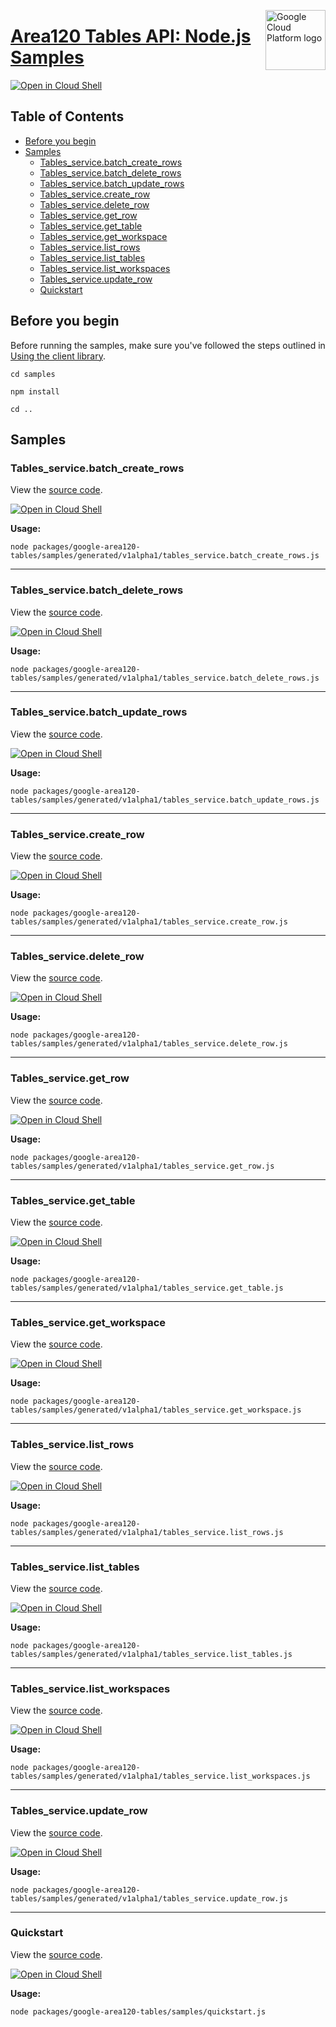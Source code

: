 [//]: # "This README.md file is auto-generated, all changes to this file will be lost."
[//]: # "To regenerate it, use `python -m synthtool`."
<img src="https://avatars2.githubusercontent.com/u/2810941?v=3&s=96" alt="Google Cloud Platform logo" title="Google Cloud Platform" align="right" height="96" width="96"/>

# [Area120 Tables API: Node.js Samples](https://github.com/googleapis/google-cloud-node)

[![Open in Cloud Shell][shell_img]][shell_link]



## Table of Contents

* [Before you begin](#before-you-begin)
* [Samples](#samples)
  * [Tables_service.batch_create_rows](#tables_service.batch_create_rows)
  * [Tables_service.batch_delete_rows](#tables_service.batch_delete_rows)
  * [Tables_service.batch_update_rows](#tables_service.batch_update_rows)
  * [Tables_service.create_row](#tables_service.create_row)
  * [Tables_service.delete_row](#tables_service.delete_row)
  * [Tables_service.get_row](#tables_service.get_row)
  * [Tables_service.get_table](#tables_service.get_table)
  * [Tables_service.get_workspace](#tables_service.get_workspace)
  * [Tables_service.list_rows](#tables_service.list_rows)
  * [Tables_service.list_tables](#tables_service.list_tables)
  * [Tables_service.list_workspaces](#tables_service.list_workspaces)
  * [Tables_service.update_row](#tables_service.update_row)
  * [Quickstart](#quickstart)

## Before you begin

Before running the samples, make sure you've followed the steps outlined in
[Using the client library](https://github.com/googleapis/google-cloud-node#using-the-client-library).

`cd samples`

`npm install`

`cd ..`

## Samples



### Tables_service.batch_create_rows

View the [source code](https://github.com/googleapis/google-cloud-node/blob/main/packages/google-area120-tables/samples/generated/v1alpha1/tables_service.batch_create_rows.js).

[![Open in Cloud Shell][shell_img]](https://console.cloud.google.com/cloudshell/open?git_repo=https://github.com/googleapis/google-cloud-node&page=editor&open_in_editor=packages/google-area120-tables/samples/generated/v1alpha1/tables_service.batch_create_rows.js,samples/README.md)

__Usage:__


`node packages/google-area120-tables/samples/generated/v1alpha1/tables_service.batch_create_rows.js`


-----




### Tables_service.batch_delete_rows

View the [source code](https://github.com/googleapis/google-cloud-node/blob/main/packages/google-area120-tables/samples/generated/v1alpha1/tables_service.batch_delete_rows.js).

[![Open in Cloud Shell][shell_img]](https://console.cloud.google.com/cloudshell/open?git_repo=https://github.com/googleapis/google-cloud-node&page=editor&open_in_editor=packages/google-area120-tables/samples/generated/v1alpha1/tables_service.batch_delete_rows.js,samples/README.md)

__Usage:__


`node packages/google-area120-tables/samples/generated/v1alpha1/tables_service.batch_delete_rows.js`


-----




### Tables_service.batch_update_rows

View the [source code](https://github.com/googleapis/google-cloud-node/blob/main/packages/google-area120-tables/samples/generated/v1alpha1/tables_service.batch_update_rows.js).

[![Open in Cloud Shell][shell_img]](https://console.cloud.google.com/cloudshell/open?git_repo=https://github.com/googleapis/google-cloud-node&page=editor&open_in_editor=packages/google-area120-tables/samples/generated/v1alpha1/tables_service.batch_update_rows.js,samples/README.md)

__Usage:__


`node packages/google-area120-tables/samples/generated/v1alpha1/tables_service.batch_update_rows.js`


-----




### Tables_service.create_row

View the [source code](https://github.com/googleapis/google-cloud-node/blob/main/packages/google-area120-tables/samples/generated/v1alpha1/tables_service.create_row.js).

[![Open in Cloud Shell][shell_img]](https://console.cloud.google.com/cloudshell/open?git_repo=https://github.com/googleapis/google-cloud-node&page=editor&open_in_editor=packages/google-area120-tables/samples/generated/v1alpha1/tables_service.create_row.js,samples/README.md)

__Usage:__


`node packages/google-area120-tables/samples/generated/v1alpha1/tables_service.create_row.js`


-----




### Tables_service.delete_row

View the [source code](https://github.com/googleapis/google-cloud-node/blob/main/packages/google-area120-tables/samples/generated/v1alpha1/tables_service.delete_row.js).

[![Open in Cloud Shell][shell_img]](https://console.cloud.google.com/cloudshell/open?git_repo=https://github.com/googleapis/google-cloud-node&page=editor&open_in_editor=packages/google-area120-tables/samples/generated/v1alpha1/tables_service.delete_row.js,samples/README.md)

__Usage:__


`node packages/google-area120-tables/samples/generated/v1alpha1/tables_service.delete_row.js`


-----




### Tables_service.get_row

View the [source code](https://github.com/googleapis/google-cloud-node/blob/main/packages/google-area120-tables/samples/generated/v1alpha1/tables_service.get_row.js).

[![Open in Cloud Shell][shell_img]](https://console.cloud.google.com/cloudshell/open?git_repo=https://github.com/googleapis/google-cloud-node&page=editor&open_in_editor=packages/google-area120-tables/samples/generated/v1alpha1/tables_service.get_row.js,samples/README.md)

__Usage:__


`node packages/google-area120-tables/samples/generated/v1alpha1/tables_service.get_row.js`


-----




### Tables_service.get_table

View the [source code](https://github.com/googleapis/google-cloud-node/blob/main/packages/google-area120-tables/samples/generated/v1alpha1/tables_service.get_table.js).

[![Open in Cloud Shell][shell_img]](https://console.cloud.google.com/cloudshell/open?git_repo=https://github.com/googleapis/google-cloud-node&page=editor&open_in_editor=packages/google-area120-tables/samples/generated/v1alpha1/tables_service.get_table.js,samples/README.md)

__Usage:__


`node packages/google-area120-tables/samples/generated/v1alpha1/tables_service.get_table.js`


-----




### Tables_service.get_workspace

View the [source code](https://github.com/googleapis/google-cloud-node/blob/main/packages/google-area120-tables/samples/generated/v1alpha1/tables_service.get_workspace.js).

[![Open in Cloud Shell][shell_img]](https://console.cloud.google.com/cloudshell/open?git_repo=https://github.com/googleapis/google-cloud-node&page=editor&open_in_editor=packages/google-area120-tables/samples/generated/v1alpha1/tables_service.get_workspace.js,samples/README.md)

__Usage:__


`node packages/google-area120-tables/samples/generated/v1alpha1/tables_service.get_workspace.js`


-----




### Tables_service.list_rows

View the [source code](https://github.com/googleapis/google-cloud-node/blob/main/packages/google-area120-tables/samples/generated/v1alpha1/tables_service.list_rows.js).

[![Open in Cloud Shell][shell_img]](https://console.cloud.google.com/cloudshell/open?git_repo=https://github.com/googleapis/google-cloud-node&page=editor&open_in_editor=packages/google-area120-tables/samples/generated/v1alpha1/tables_service.list_rows.js,samples/README.md)

__Usage:__


`node packages/google-area120-tables/samples/generated/v1alpha1/tables_service.list_rows.js`


-----




### Tables_service.list_tables

View the [source code](https://github.com/googleapis/google-cloud-node/blob/main/packages/google-area120-tables/samples/generated/v1alpha1/tables_service.list_tables.js).

[![Open in Cloud Shell][shell_img]](https://console.cloud.google.com/cloudshell/open?git_repo=https://github.com/googleapis/google-cloud-node&page=editor&open_in_editor=packages/google-area120-tables/samples/generated/v1alpha1/tables_service.list_tables.js,samples/README.md)

__Usage:__


`node packages/google-area120-tables/samples/generated/v1alpha1/tables_service.list_tables.js`


-----




### Tables_service.list_workspaces

View the [source code](https://github.com/googleapis/google-cloud-node/blob/main/packages/google-area120-tables/samples/generated/v1alpha1/tables_service.list_workspaces.js).

[![Open in Cloud Shell][shell_img]](https://console.cloud.google.com/cloudshell/open?git_repo=https://github.com/googleapis/google-cloud-node&page=editor&open_in_editor=packages/google-area120-tables/samples/generated/v1alpha1/tables_service.list_workspaces.js,samples/README.md)

__Usage:__


`node packages/google-area120-tables/samples/generated/v1alpha1/tables_service.list_workspaces.js`


-----




### Tables_service.update_row

View the [source code](https://github.com/googleapis/google-cloud-node/blob/main/packages/google-area120-tables/samples/generated/v1alpha1/tables_service.update_row.js).

[![Open in Cloud Shell][shell_img]](https://console.cloud.google.com/cloudshell/open?git_repo=https://github.com/googleapis/google-cloud-node&page=editor&open_in_editor=packages/google-area120-tables/samples/generated/v1alpha1/tables_service.update_row.js,samples/README.md)

__Usage:__


`node packages/google-area120-tables/samples/generated/v1alpha1/tables_service.update_row.js`


-----




### Quickstart

View the [source code](https://github.com/googleapis/google-cloud-node/blob/main/packages/google-area120-tables/samples/quickstart.js).

[![Open in Cloud Shell][shell_img]](https://console.cloud.google.com/cloudshell/open?git_repo=https://github.com/googleapis/google-cloud-node&page=editor&open_in_editor=packages/google-area120-tables/samples/quickstart.js,samples/README.md)

__Usage:__


`node packages/google-area120-tables/samples/quickstart.js`






[shell_img]: https://gstatic.com/cloudssh/images/open-btn.png
[shell_link]: https://console.cloud.google.com/cloudshell/open?git_repo=https://github.com/googleapis/google-cloud-node&page=editor&open_in_editor=samples/README.md
[product-docs]: https://area120.google.com/
